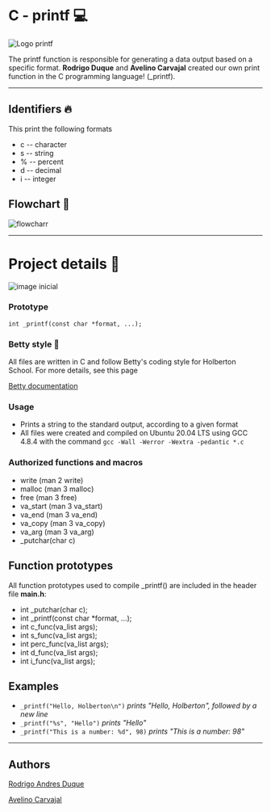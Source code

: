 # C - printf :computer:


![Logo printf](https://encrypted-tbn0.gstatic.com/images?q=tbn:ANd9GcQsxflU8D1TvNmVm98M8NB-_ncmjQEKI-5rwA&usqp=CAUiii)


The printf function is responsible for generating a data output based on a specific format. **Rodrigo Duque** and **Avelino Carvajal** created our own print function in the C programming language! (_printf).

___


## Identifiers :fire:

This print the following formats

* c -- character 
* s -- string
* % -- percent
* d -- decimal
* i -- integer


## Flowchart :dart:

![flowcharr](file:///home/avelino12/Descargas/flowchart.jpeg)

___


# Project details :file_folder:

![image inicial](https://s3.amazonaws.com/intranet-projects-files/holbertonschool-low_level_programming/228/printf.png)

### Prototype
```int _printf(const char *format, ...);```

### Betty style :dancer:

All files are written in C and follow Betty's coding style for Holberton School. For more details, see this page 

[Betty documentation](https://github.com/holbertonschool/Betty/wiki)

### Usage
* Prints a string to the standard output, according to a given format
* All files were created and compiled on Ubuntu 20.04 LTS using GCC 4.8.4 with the command ```gcc -Wall -Werror -Wextra -pedantic *.c```

### Authorized functions and macros

* write (man 2 write)
* malloc (man 3 malloc)
* free (man 3 free)
* va_start (man 3 va_start)
* va_end (man 3 va_end)
* va_copy (man 3 va_copy)
* va_arg (man 3 va_arg)
* _putchar(char c)

## Function prototypes

All function prototypes used to compile _printf() are included in the header file **main.h**:

*    int _putchar(char c);
*    int _printf(const char *format, ...);
*    int c_func(va_list args);
*    int s_func(va_list args);
*    int perc_func(va_list args);
*    int d_func(va_list args);
*    int i_func(va_list args);

## Examples

* ```_printf("Hello, Holberton\n")``` *prints "Hello, Holberton", followed by a new line*
* ```_printf("%s", "Hello")``` *prints "Hello"*
* ```_printf("This is a number: %d", 98)``` *prints "This is a number: 98"*

---

## Authors
[Rodrigo Andres Duque](https://github.com/rodrigoandresd)

[Avelino Carvajal](https://github.com/AvelinoC5)

